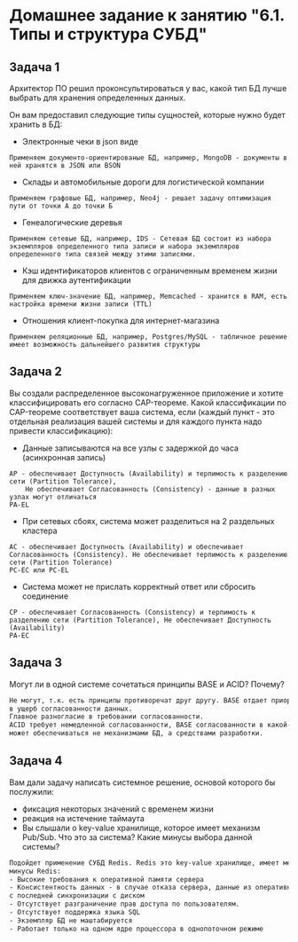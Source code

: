 # Домашнее задание к занятию "6.1. Типы и структура СУБД"

## Задача 1

Архитектор ПО решил проконсультироваться у вас, какой тип БД лучше выбрать для хранения определенных данных.

Он вам предоставил следующие типы сущностей, которые нужно будет хранить в БД:

- Электронные чеки в json виде

```Применяем документо-ориентированые БД, например, MongoDB - документы в ней хранятся в JSON или BSON```

- Склады и автомобильные дороги для логистической компании

```Применяем графовые БД, например, Neo4j - решает задачу оптимизация пути от точки А до точки Б```

- Генеалогические деревья

```Применяем сетевые БД, например, IDS - Сетевая БД состоит из набора экземпляров определенного типа записи и набора экземпляров определенного типа связей между этими записями.```

- Кэш идентификаторов клиентов с ограниченным временем жизни для движка аутентификации

```Применяем ключ-значение БД, например, Memcached - хранится в RAM, есть настройка времени жизни записи (TTL)```

- Отношения клиент-покупка для интернет-магазина

```Применяем реляционные БД, например, Postgres/MySQL - табличное решение имеет возможность дальнейшего развития структуры```

## Задача 2

Вы создали распределенное высоконагруженное приложение и хотите классифицировать его согласно CAP-теореме. Какой классификации по CAP-теореме соответствует ваша система, если (каждый пункт - это отдельная реализация вашей системы и для каждого пункта надо привести классификацию):

- Данные записываются на все узлы с задержкой до часа (асинхронная запись)

```text
AP - обеспечивает Доступность (Availability) и терпимость к разделению сети (Partition Tolerance), 
    Не обеспечивает Согласованность (Consistency) - данные в разных узлах могут отличаться
PA-EL 
```

- При сетевых сбоях, система может разделиться на 2 раздельных кластера

```text
AС - обеспечивает Доступность (Availability) и обеспечивает Согласованность (Consistency). Не обеспечивает терпимость к разделению сети (Partition Tolerance)
PС-EС или PС-EL
```

- Система может не прислать корректный ответ или сбросить соединение

```text
CP - обеспечивает Согласованность (Consistency) и терпимость к разделению сети (Partition Tolerance), Не обеспечивает Доступность (Availability)
PA-EC
```

## Задача 3

Могут ли в одной системе сочетаться принципы BASE и ACID? Почему?

```txt
Не могут, т.к. есть принципы противоречат друг другу. BASE отдает приоритет высокой производительности/доступности
в ущерб согласованности данных.
Главное разногласие в требовании согласованности.
ACID требует немедленной согласованности, BASE согласованности в какой-то момент времени в будущем, и согласованность
может обеспечиваться не механизмами БД, а средствами разработки.
```

## Задача 4

Вам дали задачу написать системное решение, основой которого бы послужили:

- фиксация некоторых значений с временем жизни
- реакция на истечение таймаута
- Вы слышали о key-value хранилище, которое имеет механизм Pub/Sub. Что это за система? Какие минусы выбора данной системы?

```txt
Подойдет применение СУБД Redis. Redis это key-value хранилище, имеет механизм Pub/Sub и TTL с возможностью реакции на его истечение.
минусы Redis:
- Высокие требования к оперативной памяти сервера
- Консистентность данных - в случае отказа сервера, данные из оперативной памяти будут утеряны и сохранятся только данные 
с последней синхронизации с диском
- Отсутствует разграничение прав доступа по пользователям.
- Отсутствует поддержка языка SQL
- Экземпляр БД не маштабируется
- Работает только на одном ядре процессора в однопоточном режиме
```
